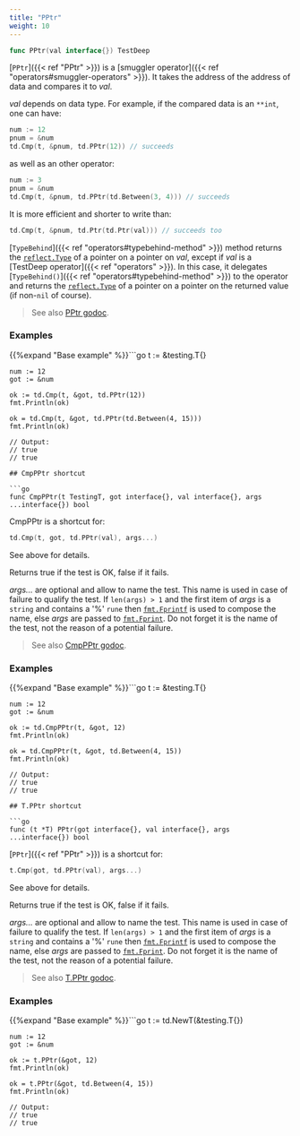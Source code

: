 ```yaml
---
title: "PPtr"
weight: 10
---
```


```go
func PPtr(val interface{}) TestDeep
```

[`PPtr`]({{< ref "PPtr" >}}) is a [smuggler operator]({{< ref "operators#smuggler-operators" >}}). It takes the address of the address of
data and compares it to *val*.

*val* depends on data type. For example, if the compared data is an
`**int`, one can have:

```go
num := 12
pnum = &num
td.Cmp(t, &pnum, td.PPtr(12)) // succeeds
```

as well as an other operator:

```go
num := 3
pnum = &num
td.Cmp(t, &pnum, td.PPtr(td.Between(3, 4))) // succeeds
```

It is more efficient and shorter to write than:

```go
td.Cmp(t, &pnum, td.Ptr(td.Ptr(val))) // succeeds too
```

[`TypeBehind`]({{< ref "operators#typebehind-method" >}}) method returns the [`reflect.Type`](https://pkg.go.dev/reflect/#Type) of a pointer on a
pointer on *val*, except if *val* is a [TestDeep operator]({{< ref "operators" >}}). In this
case, it delegates [`TypeBehind()`]({{< ref "operators#typebehind-method" >}}) to the operator and returns the
[`reflect.Type`](https://pkg.go.dev/reflect/#Type) of a pointer on a pointer on the returned value (if
non-`nil` of course).


> See also [<i class='fas fa-book'></i> PPtr godoc](https://pkg.go.dev/github.com/maxatome/go-testdeep/td#PPtr).

### Examples

{{%expand "Base example" %}}```go
	t := &testing.T{}

	num := 12
	got := &num

	ok := td.Cmp(t, &got, td.PPtr(12))
	fmt.Println(ok)

	ok = td.Cmp(t, &got, td.PPtr(td.Between(4, 15)))
	fmt.Println(ok)

	// Output:
	// true
	// true

```{{% /expand%}}
## CmpPPtr shortcut

```go
func CmpPPtr(t TestingT, got interface{}, val interface{}, args ...interface{}) bool
```

CmpPPtr is a shortcut for:

```go
td.Cmp(t, got, td.PPtr(val), args...)
```

See above for details.

Returns true if the test is OK, false if it fails.

*args...* are optional and allow to name the test. This name is
used in case of failure to qualify the test. If `len(args) > 1` and
the first item of *args* is a `string` and contains a '%' `rune` then
[`fmt.Fprintf`](https://pkg.go.dev/fmt/#Fprintf) is used to compose the name, else *args* are passed to
[`fmt.Fprint`](https://pkg.go.dev/fmt/#Fprint). Do not forget it is the name of the test, not the
reason of a potential failure.


> See also [<i class='fas fa-book'></i> CmpPPtr godoc](https://pkg.go.dev/github.com/maxatome/go-testdeep/td#CmpPPtr).

### Examples

{{%expand "Base example" %}}```go
	t := &testing.T{}

	num := 12
	got := &num

	ok := td.CmpPPtr(t, &got, 12)
	fmt.Println(ok)

	ok = td.CmpPPtr(t, &got, td.Between(4, 15))
	fmt.Println(ok)

	// Output:
	// true
	// true

```{{% /expand%}}
## T.PPtr shortcut

```go
func (t *T) PPtr(got interface{}, val interface{}, args ...interface{}) bool
```

[`PPtr`]({{< ref "PPtr" >}}) is a shortcut for:

```go
t.Cmp(got, td.PPtr(val), args...)
```

See above for details.

Returns true if the test is OK, false if it fails.

*args...* are optional and allow to name the test. This name is
used in case of failure to qualify the test. If `len(args) > 1` and
the first item of *args* is a `string` and contains a '%' `rune` then
[`fmt.Fprintf`](https://pkg.go.dev/fmt/#Fprintf) is used to compose the name, else *args* are passed to
[`fmt.Fprint`](https://pkg.go.dev/fmt/#Fprint). Do not forget it is the name of the test, not the
reason of a potential failure.


> See also [<i class='fas fa-book'></i> T.PPtr godoc](https://pkg.go.dev/github.com/maxatome/go-testdeep/td#T.PPtr).

### Examples

{{%expand "Base example" %}}```go
	t := td.NewT(&testing.T{})

	num := 12
	got := &num

	ok := t.PPtr(&got, 12)
	fmt.Println(ok)

	ok = t.PPtr(&got, td.Between(4, 15))
	fmt.Println(ok)

	// Output:
	// true
	// true

```{{% /expand%}}
